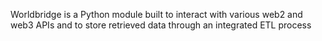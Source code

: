 Worldbridge is a Python module built to interact with various web2 and web3 APIs
and to store retrieved data through an integrated ETL process
